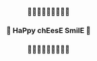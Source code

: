 
<div align='center'>
 <br>

### 🧀🧀🧀🧀🧀🧀🧀🧀🧀
### 🧀 HaPpy chEesE SmilE 🧀
### 🧀🧀🧀🧀🧀🧀🧀🧀🧀

<br>
 </div>

<!--
**kovus380/kovus380** is a ✨ _special_ ✨ repository because its `README.md` (this file) appears on your GitHub profile.

Here are some ideas to get you started:

- 🔭 I’m currently working on ...
- 🌱 I’m currently learning ...
- 👯 I’m looking to collaborate on ...
- 🤔 I’m looking for help with ...
- 💬 Ask me about ...
- 📫 How to reach me: ...
- 😄 Pronouns: ...
- ⚡ Fun fact: ...
 -->
